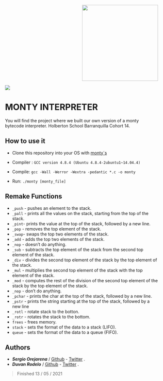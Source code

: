 <p align="right">

<img src ="https://media.tenor.com/images/348ea9e69f31f6a0c7ffd8452bd94eda/tenor.gif" width="250" height="250" />

</p>

![](https://www.holbertonschool.com/holberton-logo.png)
<h1>MONTY INTERPRETER</h1>
You will find the project where we built our own version of a monty bytecode interpreter. Holberton School Barranquilla Cohort 14.
<h2>How to use it</h2>

- Clone this repository into your OS with [monty´s](https://github.com/SergioO21/monty.git)
 
- Compiler :  `GCC version 4.8.4 (Ubuntu 4.8.4-2ubuntu1~14.04.4)`

-  Compile:  `gcc -Wall -Werror -Wextra -pedantic *.c -o monty`
-   Run:  `./monty [monty_file]`

<h2>Remake Functions</h2>

 - `_push` - pushes an element to the stack.
 - `_pall` - prints all the values on the stack, starting from the top of the stack.
 - `_pint`- prints the value at the top of the stack, followed by a new line.
 - `_pop` - removes the top element of the stack.
 - `_swap`- swaps the top two elements of the stack.
 - `_add` - adds the top two elements of the stack.
 - `_nop` - doesn’t do anything.
 - `_sub` - subtracts the top element of the stack from the second top element of the stack.
 - `_div` - divides the second top element of the stack by the top element of the stack.
 - `_mul` - multiplies the second top element of the stack with the top element of the stack.
 - `_mod` - computes the rest of the division of the second top element of the stack by the top element of the stack.
 - `_nop` - don’t do anything.
 - `_pchar` - prints the char at the top of the stack, followed by a new line.
 - `_pstr` - prints the string starting at the top of the stack, followed by a new line
 - `_rotl` - rotate stack to the botton.
 - `_rotr` - rotates the stack to the bottom.
 - `frees` - frees memory.
 - `stack` - sets the format of the data to a stack (LIFO).
 - `queue` - sets the format of the data to a queue (FIFO).
<h2> Authors</h2>

 -  ***Sergio Orejarena*** / [Github](https://github.com/SergioO21) - [Twitter](https://twitter.com/SergioOR21) .
 - ***Duvan Rodelo*** / [Github](https://github.com/Rode1o) - [Twitter](https://twitter.com/duvanrode1o) .

> Finished 13 / 05 / 2021

